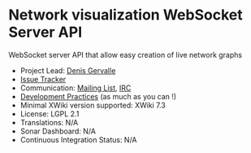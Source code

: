# Network visualization WebSocket Server API

WebSocket server API that allow easy creation of live network graphs

* Project Lead: [Denis Gervalle](http://www.xwiki.org/xwiki/bin/view/XWiki/dgervalle)
* [Issue Tracker](http://jira.xwiki.org/jira/browse/NETVIS)
* Communication: [Mailing List](http://dev.xwiki.org/xwiki/bin/view/Community/MailingLists), [IRC](http://dev.xwiki.org/xwiki/bin/view/Community/IRC)
* [Development Practices](http://dev.xwiki.org/xwiki/bin/view/Community/DevelopmentPractices) (as much as you can !)
* Minimal XWiki version supported: XWiki 7.3
* License: LGPL 2.1
* Translations: N/A
* Sonar Dashboard: N/A
* Continuous Integration Status: N/A
